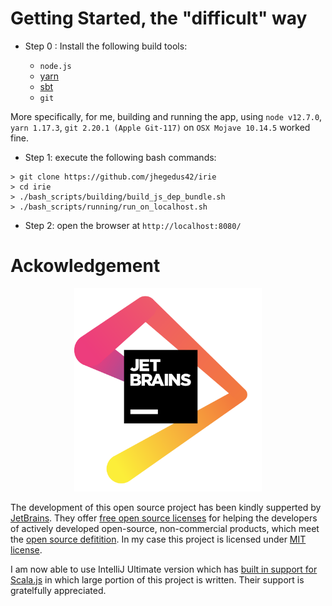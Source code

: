 

# Getting Started, the "difficult" way
- Step 0 : Install the following build tools: 

  - `node.js`  
  - [yarn](https://yarnpkg.com/en/)    
  - [sbt](https://www.scala-sbt.org/)     
  - `git`

More specifically, for me, building and running the app, using `node v12.7.0`, `yarn 1.17.3`, `git 2.20.1 (Apple Git-117)` on `OSX Mojave 10.14.5` worked fine.

- Step 1: execute the following bash commands:

```
> git clone https://github.com/jhegedus42/irie
> cd irie
> ./bash_scripts/building/build_js_dep_bundle.sh
> ./bash_scripts/running/run_on_localhost.sh
```

- Step 2: open the browser at `http://localhost:8080/`

# Ackowledgement


<div style="center {margin:auto}" align="center">
<a href="https://www.jetbrains.com/"><img src="https://github.com/jhegedus42/irie/blob/f455e53cbd2ed7bfb68a079107eb29daeddbee07/jetbrains.png?raw=true"  width="300"  ></a>
</div>


The development of this open source project has been kindly supperted 
by [JetBrains](https://www.jetbrains.com/). 
They offer [free open source licenses](https://www.jetbrains.com/community/opensource/) 
for helping the developers of actively developed open-source, non-commercial products, 
which meet the [open source defitition](https://opensource.org/docs/osd). 
In my case this project is licensed under [MIT license](https://opensource.org/licenses/MIT).

I am now able to use IntelliJ Ultimate version which 
has [built in support for Scala.js](https://plugins.jetbrains.com/plugin/1347-scala/) 
in which large portion of this project is written.
Their support is gratelfully appreciated. 

